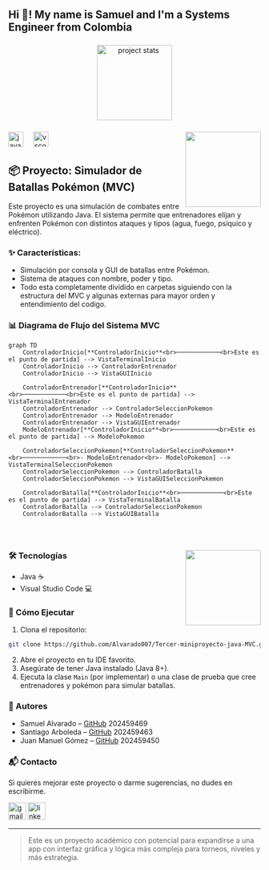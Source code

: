 
<h2 align="left">Hi 👋! My name is Samuel and I'm a Systems Engineer from Colombia</h2>

###

<div align="center">
  <img src="https://github-readme-stats.vercel.app/api/pin/?username=Alvarado007&repo=Primer-miniproyecto-java&theme=dracula" height="150" alt="project stats" />
</div>

###

<img align="right" height="150" src="https://i.gifer.com/origin/7d/7dab25c7b14a249bbc4790176883d1c5_w200.gif?cid=6c09b952llhupk66joic0ml8gbch148n2dfdqsvzj7z7f0em&ep=v1_gifs_search&rid=200w.gif&ct=g"  />

###

<div align="left">
  <img src="https://cdn.jsdelivr.net/gh/devicons/devicon/icons/java/java-original.svg" height="30" alt="java logo" />
  <img width="12" />
  <img src="https://skillicons.dev/icons?i=vscode" height="30" alt="vscode logo" />
</div>

###
## 📦 Proyecto: Simulador de Batallas Pokémon (MVC)

Este proyecto es una simulación de combates entre Pokémon utilizando Java. El sistema permite que entrenadores elijan y enfrenten Pokémon con distintos ataques y tipos (agua, fuego, psíquico y eléctrico).

### ✨ Características:
- Simulación por consola y GUI de batallas entre Pokémon.
- Sistema de ataques con nombre, poder y tipo.
- Todo esta completamente dividido en carpetas siguiendo con la estructura del MVC y algunas externas para mayor orden y entendimiento del codigo.

### 📊 Diagrama de Flujo del Sistema MVC
```mermaid
graph TD
    ControladorInicio[**ControladorInicio**<br>────────────<br>Este es el punto de partida] --> VistaTerminalInicio
    ControladorInicio --> ControladorEntrenador
    ControladorInicio --> VistaGUIInicio

    ControladorEntrenador[**ControladorInicio**<br>────────────<br>Este es el punto de partida] --> VistaTerminalEntrenador
    ControladorEntrenador --> ControladorSeleccionPokemon
    ControladorEntrenador --> ModeloEntrenador
    ControladorEntrenador --> VistaGUIEntrenador
    ModeloEntrenador[**ControladorInicio**<br>────────────<br>Este es el punto de partida] --> ModeloPokemon

    ControladorSeleccionPokemon[**ControladorSeleccionPokemon**<br>────────────<br>- ModeloEntrenador<br>- ModeloPokemon] --> VistaTerminalSeleccionPokemon
    ControladorSeleccionPokemon --> ControladorBatalla
    ControladorSeleccionPokemon --> VistaGUISeleccionPokemon

    ControladorBatalla[**ControladorInicio**<br>────────────<br>Este es el punto de partida] --> VistaTerminalBatalla
    ControladorBatalla --> ControladorSeleccionPokemon
    ControladorBatalla --> VistaGUIBatalla
    

    
```
###
<img align="right" height="150" src="https://i.pinimg.com/originals/4e/fe/e1/4efee18cb06f3d2f8456a40d1e0460e7.gif?cid=6c09b952llhupk66joic0ml8gbch148n2dfdqsvzj7z7f0em&ep=v1_gifs_search&rid=200w.gif&ct=g"  />

###

### 🛠️ Tecnologías
- Java ☕
- Visual Studio Code 💻

### 🚀 Cómo Ejecutar
1. Clona el repositorio:
```bash
git clone https://github.com/Alvarado007/Tercer-miniproyecto-java-MVC.git
```
2. Abre el proyecto en tu IDE favorito.
3. Asegúrate de tener Java instalado (Java 8+).
4. Ejecuta la clase `Main` (por implementar) o una clase de prueba que cree entrenadores y pokémon para simular batallas.

### 👥 Autores
- Samuel Alvarado – [GitHub](https://github.com/Alvarado007) 202459469
- Santiago Arboleda – [GitHub](https://github.com/SantiagoA0408) 202459463
- Juan Manuel Gómez – [GitHub](https://github.com/JuanManuelG26706) 202459450

### 📬 Contacto
Si quieres mejorar este proyecto o darme sugerencias, no dudes en escribirme.

<div align="left">
  <img src="https://img.shields.io/static/v1?message=Gmail&logo=gmail&label=&color=D14836&logoColor=white&labelColor=&style=for-the-badge" height="35" alt="gmail logo"  />
  <img src="https://img.shields.io/static/v1?message=LinkedIn&logo=linkedin&label=&color=0077B5&logoColor=white&labelColor=&style=for-the-badge" height="35" alt="linkedin logo"  />
</div>

---

> Este es un proyecto académico con potencial para expandirse a una app con interfaz gráfica y lógica más compleja para torneos, niveles y más estrategia.
